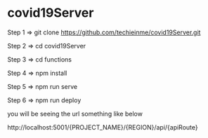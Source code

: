 # covid19Server




Step 1 => git clone https://github.com/techieinme/covid19Server.git

Step 2 => cd covid19Server

Step 3 => cd functions

Step 4 => npm install 

Step 5 => npm run serve

Step 6 => npm run deploy



you will be seeing  the url something like below 

http://localhost:5001/{PROJECT_NAME}/{REGION}/api/{apiRoute}





